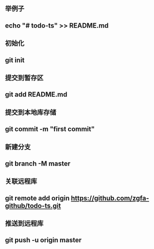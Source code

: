 ## 举例子
## echo "# todo-ts" >> README.md
## 初始化
## git init
## 提交到暂存区
## git add README.md
## 提交到本地库存储
## git commit -m "first commit"
## 新建分支
## git branch -M master
## 关联远程库
## git remote add origin https://github.com/zgfa-github/todo-ts.git
## 推送到远程库
## git push -u origin master
